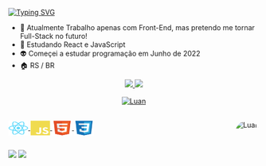 
[![Typing SVG](https://readme-typing-svg.herokuapp.com?font=Arial+Text&size=38&duration=2500&color=fff&center=false&vCenter=false&width=440&lines=Luan+Rockembach+Schulz;Web+Developer;Front-End)](https://git.io/typing-svg)

- 👾 Atualmente Trabalho apenas com Front-End, mas pretendo me tornar Full-Stack no futuro!
- 🤖 Estudando React e JavaScript
- 👽 Começei a estudar programação em Junho de 2022
- 🏠 RS / BR

<div align="center">
  <a href="https://github.com/Luan053">
   <img height="180em" src="https://github-readme-stats.vercel.app/api?username=Luan053&show_icons=true&theme=dracula&include_all_commits=true&count_private=true"/>
  <img height="180em" src="https://github-readme-stats.vercel.app/api/top-langs/?username=Luan053&layout=compact&langs_count=7&theme=dracula"/>
    <p><img align="center" src="https://github-readme-streak-stats.herokuapp.com/?user=Luan053&theme=dracula" alt="Luan" /></p>
</div>

<div style="display: inline_block"><br>
  <img align="center" alt="React" height="30" width="40" src="https://raw.githubusercontent.com/devicons/devicon/master/icons/react/react-original.svg">
  <img align="center" alt="Js" height="30" width="40" src="https://raw.githubusercontent.com/devicons/devicon/master/icons/javascript/javascript-plain.svg">
  <img align="center" alt="HTML" height="30" width="40" src="https://raw.githubusercontent.com/devicons/devicon/master/icons/html5/html5-original.svg">
  <img align="center" alt="CSS" height="30" width="40" src="https://raw.githubusercontent.com/devicons/devicon/master/icons/css3/css3-original.svg">
  <img align="right" alt="Luan" height="150" style="border-radius:50px;" src="https://media-exp1.licdn.com/dms/image/C4E03AQFUHBQ9NlR1lA/profile-displayphoto-shrink_800_800/0/1653969406095?e=1663804800&v=beta&t=KYQ_njj5_7VpWpwSalKNi7ZJaF0iqj4C2UacKKXAkHU">
</div>
  
  ##
 
<div> 
  <a href="https://www.instagram.com/rs_luan" target="_blank"><img src="https://img.shields.io/badge/-Instagram-%23E4405F?style=for-the-badge&logo=instagram&logoColor=white" target="_blank"></a>
  <a href = "mailto:luanrschulzz@gmail.com"><img src="https://img.shields.io/badge/-Gmail-%23333?style=for-the-badge&logo=gmail&logoColor=white" target="_blank"></a>
  <a href="https://www.linkedin.com/in/luanrs-/" target="_blank"></a> 
 
</div>
